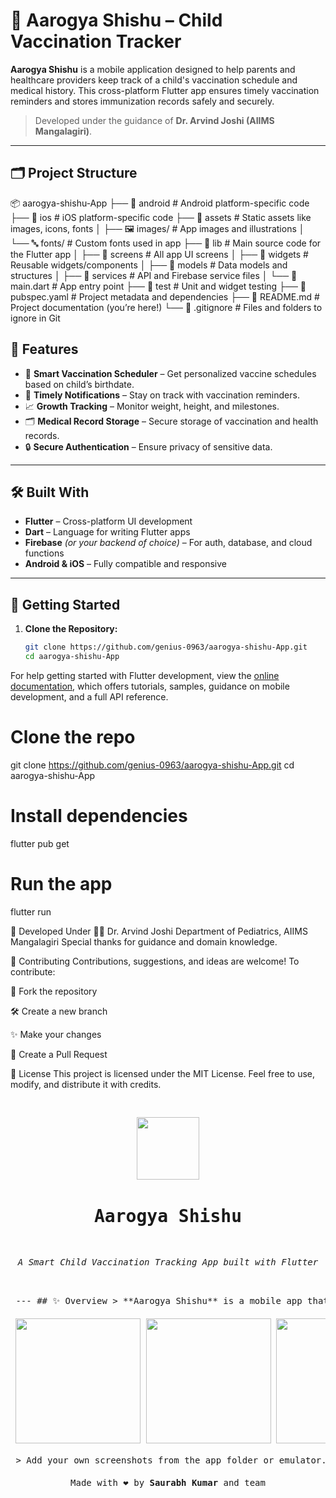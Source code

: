 # 🧒 Aarogya Shishu – Child Vaccination Tracker

**Aarogya Shishu** is a mobile application designed to help parents and healthcare providers keep track of a child's vaccination schedule and medical history. This cross-platform Flutter app ensures timely vaccination reminders and stores immunization records safely and securely.

> Developed under the guidance of **Dr. Arvind Joshi (AIIMS Mangalagiri)**.

---

## 🗂️ Project Structure
📦 aarogya-shishu-App
├── 📁 android                  # Android platform-specific code
├── 📁 ios                      # iOS platform-specific code
├── 📁 assets                   # Static assets like images, icons, fonts
│   ├── 🖼️ images/             # App images and illustrations
│   └── 🔤 fonts/              # Custom fonts used in app
├── 📁 lib                      # Main source code for the Flutter app
│   ├── 📁 screens             # All app UI screens
│   ├── 📁 widgets             # Reusable widgets/components
│   ├── 📁 models              # Data models and structures
│   ├── 📁 services            # API and Firebase service files
│   └── 📄 main.dart           # App entry point
├── 📁 test                     # Unit and widget testing
├── 📄 pubspec.yaml             # Project metadata and dependencies
├── 📄 README.md                # Project documentation (you’re here!)
└── 📄 .gitignore               # Files and folders to ignore in Git


## 🚀 Features

- 📅 **Smart Vaccination Scheduler** – Get personalized vaccine schedules based on child’s birthdate.
- 🔔 **Timely Notifications** – Stay on track with vaccination reminders.
- 📈 **Growth Tracking** – Monitor weight, height, and milestones.
- 🗂️ **Medical Record Storage** – Secure storage of vaccination and health records.
- 🔒 **Secure Authentication** – Ensure privacy of sensitive data.

---

## 🛠️ Built With

- **Flutter** – Cross-platform UI development
- **Dart** – Language for writing Flutter apps
- **Firebase** *(or your backend of choice)* – For auth, database, and cloud functions
- **Android & iOS** – Fully compatible and responsive

---

## 📲 Getting Started

1. **Clone the Repository:**

   ```bash
   git clone https://github.com/genius-0963/aarogya-shishu-App.git
   cd aarogya-shishu-App


For help getting started with Flutter development, view the
[online documentation](https://docs.flutter.dev/), which offers tutorials,
samples, guidance on mobile development, and a full API reference.

# Clone the repo
git clone https://github.com/genius-0963/aarogya-shishu-App.git
cd aarogya-shishu-App

# Install dependencies
flutter pub get

# Run the app
flutter run


🧠 Developed Under
🧑‍⚕️ Dr. Arvind Joshi
Department of Pediatrics, AIIMS Mangalagiri
Special thanks for guidance and domain knowledge.



🤝 Contributing
Contributions, suggestions, and ideas are welcome!
To contribute:

🍴 Fork the repository

🛠️ Create a new branch

✨ Make your changes

📩 Create a Pull Request

📄 License
This project is licensed under the MIT License.
Feel free to use, modify, and distribute it with credits.





<pre> <p align="center"> <img src="https://img.icons8.com/color/96/000000/baby.png" height="100"/> <h1 align="center">Aarogya Shishu</h1> <p align="center"><i>A Smart Child Vaccination Tracking App built with Flutter</i></p> </p> --- ## ✨ Overview > **Aarogya Shishu** is a mobile app that helps parents and healthcare professionals manage and monitor child vaccination schedules, health milestones, and growth tracking. Designed for both Android and iOS platforms, the app aims to simplify early healthcare and ensure no vaccine is missed. --- ## 📱 Features | Feature | Description | |--------|-------------| | 📅 Smart Vaccine Scheduler | Personalized schedule based on date of birth | | 🔔 Reminders & Alerts | Never miss a vaccine with smart notifications | | 📈 Growth Tracker | Track child’s height, weight, and milestones | | 🛡️ Secure Login | Safe storage of medical data | | ☁️ Cloud Sync | Sync records with Firebase/secure backend | | 📊 Dashboard | Visual health records and status charts | --- ## 🛠️ Tech Stack ```yaml Flutter 💙 - Frontend Framework Dart 🎯 - Programming Language Firebase/Auth 🔥 - Backend & Authentication Android/iOS 📱 - Mobile Platforms ``` --- ## 📸 Screenshots <p align="center"> <img src="https://via.placeholder.com/250x500.png?text=Home+Screen" width="200"/> <img src="https://via.placeholder.com/250x500.png?text=Schedule" width="200"/> <img src="https://via.placeholder.com/250x500.png?text=Tracker" width="200"/> </p> > Add your own screenshots from the app folder or emulator. --- ## 🚀 Getting Started ```bash # Clone the repo git clone https://github.com/your-username/aarogya-shishu-App.git cd aarogya-shishu-App # Install dependencies flutter pub get # Run the app flutter run ``` Make sure you have the latest Flutter SDK installed and set up correctly! --- ## 🧠 Developed Under 🧑‍⚕️ **Dr. Arvind Joshi** Department of Pediatrics, AIIMS Mangalagiri Special thanks for guidance and domain knowledge. --- ## 🤝 Contributing Contributions, suggestions, and ideas are welcome! To contribute: 1. 🍴 Fork the repository 2. 🛠️ Create a new branch 3. ✨ Make your changes 4. 📩 Create a Pull Request --- ## 📄 License This project is licensed under the **MIT License**. Feel free to use, modify, and distribute it with credits. --- <p align="center"> Made with ❤️ by <strong>Saurabh Kumar</strong> and team </p> </pre>
